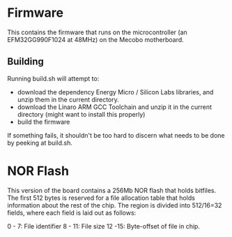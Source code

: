 # Firmware

This contains the firmware that runs on the microcontroller (an EFM32GG990F1024
at 48MHz) on the Mecobo motherboard.

## Building

Running build.sh will attempt to: 
- download the dependency Energy Micro / Silicon Labs libraries, and unzip them in the current directory.
- download the Linaro ARM GCC Toolchain and unzip it in the current directory (might want to install this properly)
- build the firmware

If something fails, it shouldn't be too hard to discern what needs to be done by peeking at build.sh.


# NOR Flash
This version of the board contains a 256Mb NOR flash that holds
bitfiles. The first 512 bytes is reserved for a file allocation table
that holds information about the rest of the chip. The region is divided
into 512/16=32 fields, where each field is laid out as follows:

0 -  7: File identifier
8 - 11: File size
12 -15: Byte-offset of file in chip.
